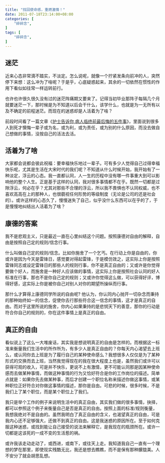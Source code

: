 ```yaml
---
title: "找回使命感，重燃激情！"
date: 2011-07-18T23:14:00+08:00
categories: [
    "碎碎念",
]
tags: [
    "碎碎念",
]
---
```


## 迷茫

近来心态非常滴不踏实，不淡定。怎么说呢，就像一个拧紧发条向前冲的人，突然停下来想：这么冲为了啥呢？于是乎，心底疑惑起来，其余的一切依然在惯性的作用下看似如往常一样运转前行。

也许也许很久很久没有过的迷茫阵痛期又要来了。记得当初毕业那阵子每隔几个月就要迷茫一下，那时候是为不知道以后会干什么，该学什么，也就是为一无所有以及不确定的前程迷茫。而现在的迷惑却是人活着为了啥？

<!--more-->

前段时间看了一篇文章《[护士告诉你,病人临终前最后悔的五件事](http://tieba.baidu.com/f?kz=1129761177)》，里面说到很多人到死才懊悔一辈子或为名，或为利，或为责任，或为别的什么原因，而没去做自己想做的事情，没按自己的活法去活。

## 活着为了啥

大家都会说都会彼此祝福：要幸福快乐地过一辈子。可有多少人觉得自己过得幸福快乐呢，尤其是生活在大宋时代的我们呢？不知道从什么时候开始，我开始有了一种淡定，浮云的心态。我一直都认同，人一生的历程中没有哪一件事重大到可以影响他的整个人生。正是基于这样的认同，我对很多事情都不在乎。既然一切都是过隙浮云，何必在乎？尤其对那些不合理的浮云，所以我不畏惧也不认同权威，也不喜欢高高在上的那种人，也很藐视任何形势的等级制度（无论是公司的还是社会的）。或许这样的心态久了，慢慢迷失了自己，似乎没什么东西可以在乎的了，于是慢慢地纠结出人活着为了啥？

## 康德的答案

我不是悲观主义，只是最近一直在心里纠结这个问题。按照康德对自由的解释，自由是按照自己定的规则/信念行事。

什么叫做自己定的规则/信念。比如你施舍了一个乞丐。在行动上你是自由的，你或许是因为今天是雷锋日，感觉要对得起雷锋，于是模仿效之，这实际上你是按照雷锋同志或设定雷锋日的那些人的规则行事，你不是真正自由的；又或许是你觉得要做个好人，而施舍是一种好人应该做的事情，这实际上你是按照社会认同的好人标准在行事，那也不是你自己定的规则；又或许你觉得这么做，可以获得好评，博得好感，这实际上你是被你自己对别人对你的期望所操纵而行事。

那什么才算得上康德同学所说的自由呢? 他认为，你认同内心抛开一切杂念而秉持的那种始终如一的信念，促使你去行那些符合这一信念的事情，这才是真正的自由。而对于这里所说的施舍，你内心如果秉持的是悲悯天下的善意，那你的行动是符合你自己的规则的，你在这件事情上是真正的自由。

## 真正的自由

看似说上了这么一大堆废话，其实我是想说明真正的自由是怎样的。而根据这一标准来衡量我们生活中的所作所为，有多少人是真正自由的？你每天内心渴望去上班么，或认同你去上班是为了履行自己的某种使命感么？我想很多人仅仅是为了某种形式的交换而去上班，当然我觉得现在的我在很大程度上也是，虽然我们或许可以获得可观的收入，可是并不快乐，更说不上有激情，更不可能认同那是因某种使命感而去做某种事情，而做这种事情的行为又恰好符合是你的工作岗位的描述。简单点就是：如果你先去做某种事，而后才创建一个职位名称来描述你做这事情，或某种职位正好符合对你做这事情的描述，那你是自由。可悲的时候，很多时候，不是我们上了某个职位，而是某个职位上了我们。

我只是举个工作的例子来说明生活中的真正自由，其实我们做的很多事情，抉择，都可以参照这个例子来衡量自己是否是真正的自由。按照上面的标准/规则衡量，我想我绝对不是自由的。虽然我明白了真正自由的含义，也渴望真正的自由，可是我内心还不足够强大，还做不到真正的自由。这是我迷惑的原因所在。至于如何克服这种迷惑，或找到能让自己接受的说法来解释它，是我现在的瓶颈所在。或许一切都是这该死的一成不变的生活惹的祸。

或许我该走动走动了，或西进，或南下，或往天上走。我知道我自己一直有一个理想的梦在那里，即使现实残酷无比，我还是想去瞧瞧，而不是保有那种朦胧美。人不安分了就会胡思乱想。
